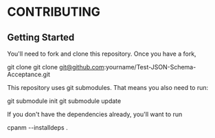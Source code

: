 # CONTRIBUTING

## Getting Started

You'll need to fork and clone this repository. Once you have a fork,

  git clone git clone git@github.com:yourname/Test-JSON-Schema-Acceptance.git

This repository uses git submodules. That means you also need to run:

  git submodule init
  git submodule update

If you don't have the dependencies already, you'll want to run

  cpanm --installdeps .
